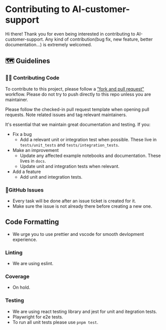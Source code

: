 # Contributing to AI-customer-support

Hi there! Thank you for even being interested in contributing to AI-customer-support.
Any kind of contribution(bug fix, new feature, better documentation...) is extremely welcomed.

## 🗺️ Guidelines

### 👩‍💻 Contributing Code

To contribute to this project, please follow a ["fork and pull request"](https://docs.github.com/en/get-started/quickstart/contributing-to-projects) workflow.
Please do not try to push directly to this repo unless you are maintainer.

Please follow the checked-in pull request template when opening pull requests. Note related issues and tag relevant
maintainers.

It's essential that we maintain great documentation and testing. If you:
- Fix a bug
  - Add a relevant unit or integration test when possible. These live in `tests/unit_tests` and `tests/integration_tests`.
- Make an improvement
  - Update any affected example notebooks and documentation. These lives in `docs`.
  - Update unit and integration tests when relevant.
- Add a feature
  - Add unit and integration tests.


### 🚩GitHub Issues

- Every task will be done after an issue ticket is created for it.
- Make sure the issue is not already there before creating a new one.

## Code Formatting

- We urge you to use prettier and vscode for smooth devlopment experience.

### Linting

- We are using eslint.

### Coverage

- On hold.

### Testing

- We are using react testing library and jest for unit and itegration tests.
- Playwright for e2e tests. 
- To run all unit tests please use `pnpm test`.
